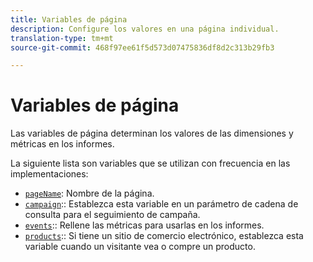 ```yaml
---
title: Variables de página
description: Configure los valores en una página individual.
translation-type: tm+mt
source-git-commit: 468f97ee61f5d573d07475836df8d2c313b29fb3

---
```



# Variables de página

Las variables de página determinan los valores de las dimensiones y métricas en los informes.

La siguiente lista son variables que se utilizan con frecuencia en las implementaciones:

* [`pageName`](pagename.md): Nombre de la página.
* [`campaign`](campaign.md):: Establezca esta variable en un parámetro de cadena de consulta para el seguimiento de campaña.
* [`events`](events/events-overview.md):: Rellene las métricas para usarlas en los informes.
* [`products`](products.md):: Si tiene un sitio de comercio electrónico, establezca esta variable cuando un visitante vea o compre un producto.
